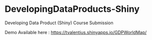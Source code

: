 # DevelopingDataProducts-Shiny
Developing Data Product (Shiny) Course Submission

Demo Available here : https://tvalentius.shinyapps.io/GDPWorldMap/